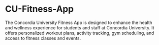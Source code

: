 # CU-Fitness-App
The Concordia University Fitness App is designed to enhance the health and wellness experience for students and staff at Concordia University. It offers personalized workout plans, activity tracking, gym scheduling, and access to fitness classes and events. 
